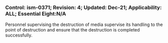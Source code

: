 ### Control: ism-0371; Revision: 4; Updated: Dec-21; Applicability: ALL; Essential Eight:N/A
<p>Personnel supervising the destruction of media supervise its handling to the point of destruction and ensure that the destruction is completed successfully.</p>